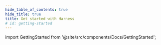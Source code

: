 ```yaml
---
hide_table_of_contents: true
hide_title: true
title: Get started with Harness
# id: getting-started
---
```


<!-- # Getting started -->

<!-- Custom component -->

import GettingStarted from '@site/src/components/Docs/GettingStarted';

<GettingStarted />